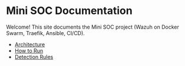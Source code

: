 # Mini SOC Documentation

Welcome! This site documents the Mini SOC project (Wazuh on Docker Swarm, Traefik, Ansible, CI/CD).

- [Architecture](architecture.md)
- [How to Run](usage.md)
- [Detection Rules](rules.md)
